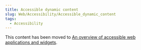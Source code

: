 ```yaml
---
title: Accessible dynamic content
slug: Web/Accessibility/Accessible_dynamic_content
tags:
  - Accessibility
---
```


This content has been moved to [An overview of accessible web applications and widgets](/en-US/docs/Web/Accessibility/An_overview_of_accessible_web_applications_and_widgets).
